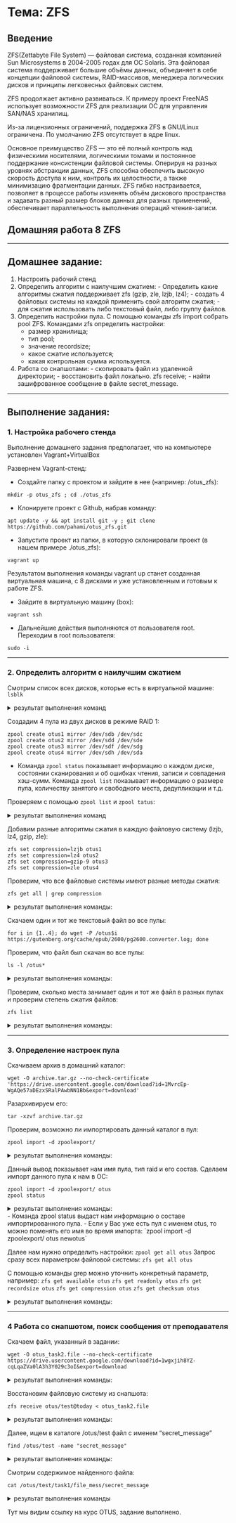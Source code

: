# Тема: ZFS

## Введение


ZFS(Zettabyte File System) — файловая система, созданная компанией Sun Microsystems в 2004-2005 годах для ОС Solaris. Эта файловая система поддерживает большие объёмы данных, объединяет в себе концепции файловой системы, RAID-массивов, менеджера логических дисков и принципы легковесных файловых систем. 


ZFS продолжает активно развиваться. К примеру проект FreeNAS использует возможности ZFS для реализации ОС для управления SAN/NAS хранилищ.


Из-за лицензионных ограничений, поддержка ZFS в GNU/Linux ограничена. По умолчанию ZFS отсутствует в ядре linux. 


Основное преимущество ZFS — это её полный контроль над физическими носителями, логическими томами и постоянное поддержание консистенции файловой системы. Оперируя на разных уровнях абстракции данных, ZFS способна обеспечить высокую скорость доступа к ним, контроль их целостности, а также минимизацию фрагментации данных. ZFS гибко настраивается, позволяет в процессе работы изменять объём дискового пространства и задавать разный размер блоков данных для разных применений, обеспечивает параллельность выполнения операций чтения-записи.


## Домашняя работа 8 ZFS
---
## Домашнее задание:
  1. Настроить рабочий стенд
  2. Определить алгоритм с наилучшим сжатием:
    - Определить какие алгоритмы сжатия поддерживает zfs (gzip, zle, lzjb, lz4);
    - создать 4 файловых системы на каждой применить свой алгоритм сжатия;
    - для сжатия использовать либо текстовый файл, либо группу файлов.
  3. Определить настройки пула.
    С помощью команды zfs import собрать pool ZFS.
    Командами zfs определить настройки:
      - размер хранилища;
      - тип pool;
      - значение recordsize;
      - какое сжатие используется;
      - какая контрольная сумма используется.
  4. Работа со снапшотами:
    - скопировать файл из удаленной директории;
    - восстановить файл локально. zfs receive;
    - найти зашифрованное сообщение в файле secret_message.
---

## Выполнение задания:

### 1. Настройка рабочего стенда

Выполнение домашнего задания предполагает, что на компьютере установлен Vagrant+VirtualBox   

Развернем Vagrant-стенд:
  - Создайте папку с проектом и зайдите в нее (например: /otus_zfs):
```
mkdir -p otus_zfs ; cd ./otus_zfs
```
  - Клонируете проект с Github, набрав команду:
```
apt update -y && apt install git -y ; git clone https://github.com/pahami/otus_zfs.git
```
  - Запустите проект из папки, в которую склонировали проект (в нашем примере ./otus_zfs):
```
vagrant up
```
Результатом выполнения команды vagrant up станет созданная виртуальная машина, с 8 дисками и уже установленным и готовым к работе ZFS.   
  - Зайдите в виртуальную машину (box):
```
vagrant ssh
```
  - Дальнейшие действия выполняются от пользователя root. Переходим в root пользователя:
```
sudo -i
```
---
### 2. Определить алгоритм с наилучшим сжатием

Смотрим список всех дисков, которые есть в виртуальной машине: `lsblk`

<details>
<summary>
   результат выполнения команд
</summary>
   
```
NAME   MAJ:MIN RM  SIZE RO TYPE MOUNTPOINT
sda      8:0    0  512M  0 disk 
sdb      8:16   0  512M  0 disk 
sdc      8:32   0  512M  0 disk 
sdd      8:48   0  512M  0 disk 
sde      8:64   0  512M  0 disk 
sdf      8:80   0  512M  0 disk 
sdg      8:96   0  512M  0 disk 
sdh      8:112  0  512M  0 disk 
sdi      8:128  0   40G  0 disk 
└─sdi1   8:129  0   40G  0 part /
```
</details>

Создадим 4 пула из двух дисков в режиме RAID 1:

```
zpool create otus1 mirror /dev/sdb /dev/sdc
zpool create otus2 mirror /dev/sdd /dev/sde
zpool create otus3 mirror /dev/sdf /dev/sdg
zpool create otus4 mirror /dev/sdh /dev/sda
```

- Команда `zpool status` показывает информацию о каждом диске, состоянии сканирования и об ошибках чтения, записи и совпадения хэш-сумм. Команда `zpool list` показывает информацию о размере пула, количеству занятого и свободного места, дедупликации и т.д. 

Проверяем с помощью `zpool list` и `zpool tatus`:

<details>
<summary>
   результат выполнения команд
</summary>

`zpool list`
```
NAME    SIZE  ALLOC   FREE  CKPOINT  EXPANDSZ   FRAG    CAP  DEDUP    HEALTH  ALTROOT
otus1   480M  91.5K   480M        -         -     0%     0%  1.00x    ONLINE  -
otus2   480M   100K   480M        -         -     0%     0%  1.00x    ONLINE  -
otus3   480M  91.5K   480M        -         -     0%     0%  1.00x    ONLINE  -
otus4   480M  91.5K   480M        -         -     0%     0%  1.00x    ONLINE  -
```
`zpool status`
```
pool: otus1
 state: ONLINE
  scan: none requested
config:

        NAME        STATE     READ WRITE CKSUM
        otus1       ONLINE       0     0     0
          mirror-0  ONLINE       0     0     0
            sdb     ONLINE       0     0     0
            sdc     ONLINE       0     0     0

errors: No known data errors

  pool: otus2
 state: ONLINE
  scan: none requested
config:

        NAME        STATE     READ WRITE CKSUM
        otus2       ONLINE       0     0     0
          mirror-0  ONLINE       0     0     0
            sdd     ONLINE       0     0     0
            sde     ONLINE       0     0     0

errors: No known data errors

  pool: otus3
 state: ONLINE
  scan: none requested
config:

        NAME        STATE     READ WRITE CKSUM
        otus3       ONLINE       0     0     0
          mirror-0  ONLINE       0     0     0
            sdf     ONLINE       0     0     0
            sdg     ONLINE       0     0     0

errors: No known data errors

  pool: otus4
 state: ONLINE
  scan: none requested
config:

        NAME        STATE     READ WRITE CKSUM
        otus4       ONLINE       0     0     0
          mirror-0  ONLINE       0     0     0
            sda     ONLINE       0     0     0
            sdh     ONLINE       0     0     0

errors: No known data errors
```
</details>

Добавим разные алгоритмы сжатия в каждую файловую систему (lzjb, lz4, gzip, zle):

```
zfs set compression=lzjb otus1
zfs set compression=lz4 otus2
zfs set compression=gzip-9 otus3
zfs set compression=zle otus4
```

Проверим, что все файловые системы имеют разные методы сжатия:

`zfs get all | grep compression`

<details>
<summary> результат выполнения команды: </summary>

```
otus1  compression           lzjb                   local
otus2  compression           lz4                    local
otus3  compression           gzip-9                 local
otus4  compression           zle                    local
```
</details>

Скачаем один и тот же текстовый файл во все пулы: 

```
for i in {1..4}; do wget -P /otus$i https://gutenberg.org/cache/epub/2600/pg2600.converter.log; done
```

Проверим, что файл был скачан во все пулы:

`ls -l /otus*`

<details>
<summary> результат выполнения команды: </summary>

```
/otus1:
total 22092
-rw-r--r--. 1 root root 41107603 Dec  2 08:56 pg2600.converter.log

/otus2:
total 18004
-rw-r--r--. 1 root root 41107603 Dec  2 08:56 pg2600.converter.log

/otus3:
total 10965
-rw-r--r--. 1 root root 41107603 Dec  2 08:56 pg2600.converter.log

/otus4:
total 40173
-rw-r--r--. 1 root root 41107603 Dec  2 08:56 pg2600.converter.log
```
</details>

Проверим, сколько места занимает один и тот же файл в разных пулах и проверим степень сжатия файлов:

`zfs list`

<details>
<summary> результат выполнения команды: </summary>

```
NAME    USED  AVAIL     REFER  MOUNTPOINT
otus1  21.7M   330M     21.6M  /otus1
otus2  17.7M   334M     17.6M  /otus2
otus3  10.8M   341M     10.7M  /otus3
otus4  39.3M   313M     39.3M  /otus4
```
Алгоритм gzip-9 самый эффективный по сжатию. 
</details>

---
### 3. Определение настроек пула

Скачиваем архив в домашний каталог:

```
wget -O archive.tar.gz --no-check-certificate 'https://drive.usercontent.google.com/download?id=1MvrcEp-WgAQe57aDEzxSRalPAwbNN1Bb&export=download'
```
Разархивируем его:

```
tar -xzvf archive.tar.gz
```
Проверим, возможно ли импортировать данный каталог в пул:

`zpool import -d zpoolexport/`

<details>
<summary> результат выполнения команды: </summary>

```
   pool: otus
     id: 6554193320433390805
  state: ONLINE
 action: The pool can be imported using its name or numeric identifier.
 config:

        otus                         ONLINE
          mirror-0                   ONLINE
            /root/zpoolexport/filea  ONLINE
            /root/zpoolexport/fileb  ONLINE
```
</details>

Данный вывод показывает нам имя пула, тип raid и его состав. 
Сделаем импорт данного пула к нам в ОС:

```
zpool import -d zpoolexport/ otus
zpool status
```

<details>
<summary> результат выполнения команды: </summary>

```
 pool: otus
 state: ONLINE
  scan: none requested
config:

        NAME                         STATE     READ WRITE CKSUM
        otus                         ONLINE       0     0     0
          mirror-0                   ONLINE       0     0     0
            /root/zpoolexport/filea  ONLINE       0     0     0
            /root/zpoolexport/fileb  ONLINE       0     0     0

errors: No known data errors

  pool: otus1
 state: ONLINE
  scan: none requested
config:

        NAME        STATE     READ WRITE CKSUM
        otus1       ONLINE       0     0     0
          mirror-0  ONLINE       0     0     0
            sdb     ONLINE       0     0     0
            sdc     ONLINE       0     0     0

errors: No known data errors

  pool: otus2
 state: ONLINE
  scan: none requested
config:

        NAME        STATE     READ WRITE CKSUM
        otus2       ONLINE       0     0     0
          mirror-0  ONLINE       0     0     0
            sdd     ONLINE       0     0     0
            sde     ONLINE       0     0     0

errors: No known data errors

  pool: otus3
 state: ONLINE
  scan: none requested
config:

        NAME        STATE     READ WRITE CKSUM
        otus3       ONLINE       0     0     0
          mirror-0  ONLINE       0     0     0
            sdf     ONLINE       0     0     0
            sdg     ONLINE       0     0     0

errors: No known data errors

  pool: otus4
 state: ONLINE
  scan: none requested
config:

        NAME        STATE     READ WRITE CKSUM
        otus4       ONLINE       0     0     0
          mirror-0  ONLINE       0     0     0
            sda     ONLINE       0     0     0
            sdh     ONLINE       0     0     0

errors: No known data errors
```
</details>
- Команда zpool status выдаст нам информацию о составе импортированного пула.
- Если у Вас уже есть пул с именем otus, то можно поменять его имя во время импорта: `zpool import -d zpoolexport/ otus newotus`

Далее нам нужно определить настройки: `zpool get all otus`
Запрос сразу всех параметром файловой системы: `zfs get all otus`

C помощью команды grep можно уточнить конкретный параметр, например:
`zfs get available otus`
`zfs get readonly otus`
`zfs get recordsize otus`
`zfs get compression otus`
`zfs get checksum otus`

<details>
<summary> результат выполнения команды: </summary>

`zpool get all otus`

```
NAME  PROPERTY                       VALUE                          SOURCE
otus  size                           480M                           -
otus  capacity                       0%                             -
otus  altroot                        -                              default
otus  health                         ONLINE                         -
otus  guid                           6554193320433390805            -
otus  version                        -                              default
otus  bootfs                         -                              default
otus  delegation                     on                             default
otus  autoreplace                    off                            default
otus  cachefile                      -                              default
otus  failmode                       wait                           default
otus  listsnapshots                  off                            default
otus  autoexpand                     off                            default
otus  dedupditto                     0                              default
otus  dedupratio                     1.00x                          -
otus  free                           478M                           -
otus  allocated                      2.09M                          -
otus  readonly                       off                            -
otus  ashift                         0                              default
otus  comment                        -                              default
otus  expandsize                     -                              -
otus  freeing                        0                              -
otus  fragmentation                  0%                             -
otus  leaked                         0                              -
otus  multihost                      off                            default
otus  checkpoint                     -                              -
otus  load_guid                      5861468300515118215            -
otus  autotrim                       off                            default
otus  feature@async_destroy          enabled                        local
otus  feature@empty_bpobj            active                         local
otus  feature@lz4_compress           active                         local
otus  feature@multi_vdev_crash_dump  enabled                        local
otus  feature@spacemap_histogram     active                         local
otus  feature@enabled_txg            active                         local
otus  feature@hole_birth             active                         local
otus  feature@extensible_dataset     active                         local
otus  feature@embedded_data          active                         local
otus  feature@bookmarks              enabled                        local
otus  feature@filesystem_limits      enabled                        local
otus  feature@large_blocks           enabled                        local
otus  feature@large_dnode            enabled                        local
otus  feature@sha512                 enabled                        local
otus  feature@skein                  enabled                        local
otus  feature@edonr                  enabled                        local
otus  feature@userobj_accounting     active                         local
otus  feature@encryption             enabled                        local
otus  feature@project_quota          active                         local
otus  feature@device_removal         enabled                        local
otus  feature@obsolete_counts        enabled                        local
otus  feature@zpool_checkpoint       enabled                        local
otus  feature@spacemap_v2            active                         local
otus  feature@allocation_classes     enabled                        local
otus  feature@resilver_defer         enabled                        local
otus  feature@bookmark_v2            enabled                        local
```
`zfs get available otus`
```
NAME  PROPERTY   VALUE  SOURCE
otus  available  350M   -
```
`zfs get readonly otus`
```
NAME  PROPERTY  VALUE   SOURCE
otus  readonly  off     default
```
`zfs get recordsize otus`
```
NAME  PROPERTY    VALUE    SOURCE
otus  recordsize  128K     local
```
`zfs get compression otus`
```
NAME  PROPERTY     VALUE     SOURCE
otus  compression  zle       local
```
`zfs get checksum otus`
```
NAME  PROPERTY  VALUE      SOURCE
otus  checksum  sha256     local
```
</details>

---
### 4 Работа со снапшотом, поиск сообщения от преподавателя

Скачаем файл, указанный в задании:

`wget -O otus_task2.file --no-check-certificate https://drive.usercontent.google.com/download?id=1wgxjih8YZ-cqLqaZVa0lA3h3Y029c3oI&export=download`

<details>
<summary> результат выполнения команды: </summary>

```
--2025-01-06 16:13:04--  https://drive.usercontent.google.com/download?id=1wgxjih8YZ-cqLqaZVa0lA3h3Y029c3oI
Resolving drive.usercontent.google.com (drive.usercontent.google.com)... 64.233.162.132, 2a00:1450:4010:c05::84
Connecting to drive.usercontent.google.com (drive.usercontent.google.com)|64.233.162.132|:443... connected.
HTTP request sent, awaiting response... 200 OK
Length: 5432736 (5.2M) [application/octet-stream]
Saving to: ‘otus_task2.file’

100%[==========================================================================>] 5,432,736   14.2MB/s   in 0.4s   

2025-01-06 16:13:13 (14.2 MB/s) - ‘otus_task2.file’ saved [5432736/5432736]
[1]+  Done                    wget -O otus_task2.file --no-check-certificate https://drive.usercontent.google.com/download?id=1wgxjih8YZ-cqLqaZVa0lA3h3Y029c3oI
```
</details>

Восстановим файловую систему из снапшота:

`zfs receive otus/test@today < otus_task2.file`

<details>
<summary> результат выполнения команды: </summary>

```
[1]+  Done                    wget -O otus_task2.file --no-check-certificate https://drive.usercontent.google.com/download?id=1wgxjih8YZ-cqLqaZVa0lA3h3Y029c3oI
```
</details>


Далее, ищем в каталоге /otus/test файл с именем “secret_message”

`find /otus/test -name "secret_message"`

<details>
<summary> результат выполнения команды: </summary>

```
/otus/test/task1/file_mess/secret_message
```
</details>

Смотрим содержимое найденного файла:

`cat /otus/test/task1/file_mess/secret_message`

<details>
<summary> результат выполнения команды </summary>
```
https://otus.ru/lessons/linux-hl/
```
</details>

Тут мы видим ссылку на курс OTUS, задание выполнено.